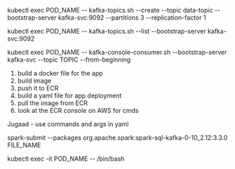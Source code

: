 <!-- to create kafka topic  -->
kubectl exec POD_NAME -- kafka-topics.sh --create --topic data-topic --bootstrap-server kafka-svc:9092 --partitions 3  --replication-factor 1


<!-- to check all the topics  -->
kubectl exec POD_NAME -- kafka-topics.sh --list --bootstrap-server kafka-svc:9092

<!-- keep listening to kafk-topic -->
kubectl exec POD_NAME -- kafka-console-consumer.sh --bootstrap-server kafka-svc --topic TOPIC --from-beginning


<!-- For building image and pushing to ECR -->
1. build a docker file for the app
2. build image 
3. push it to ECR
4. build a yaml file for app deployment 
5. pull the image from ECR
6. look at the ECR console on AWS for cmds 


<!-- when pods fail to start and gives crashloopbackoff -->
Jugaad - use commands and args in yaml


<!-- to run pyspark app -->
spark-submit --packages org.apache.spark:spark-sql-kafka-0-10_2.12:3.3.0 FILE_NAME

<!-- enter into terminlal of pod -->
kubectl exec -it POD_NAME -- /bin/bash



